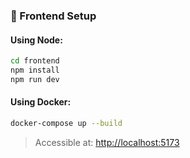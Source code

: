 
### 🧭 Frontend Setup

#### Using Node:
```bash
cd frontend
npm install
npm run dev
```

#### Using Docker:
```bash
docker-compose up --build
```

> Accessible at: [http://localhost:5173](http://localhost:5173)

